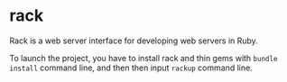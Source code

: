 # rack
Rack is a web server interface for developing web servers in Ruby.

To launch the project, you have to install rack and thin gems with `bundle install` command line, and then then input `rackup` command line.
